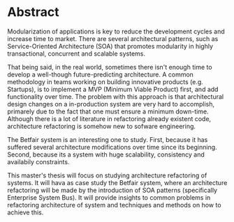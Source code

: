 # Abstract

Modularization of applications is key to reduce the development cycles and increase time to market. There are several architectural patterns, such as Service-Oriented Architecture (SOA) that promotes modularity in highly transactional, concurrent and scalable systems.

That being said, in the real world, sometimes there isn't enough time to develop a well-though future-predicting architecture. A common methodology in teams working on building innovative products (e.g. Startups), is to implement a MVP (Minimum Viable Product) first, and add functionality over time. The problem with this approach is that architectural design changes on a in-production system are very hard to accomplish, primarely due to the fact that one must ensure a minimum down-time. Although there is a lot of literature in refactoring already existent code, architecture refactoring is somehow new to sofware engineering. 

The Betfair system is an interesting one to study. First, because it has suffered several architecture modifications over time since its beginning. Second, because its a system with huge scalability, consistency and availabily constraints. 

This master's thesis will focus on studying architecture refactoring of systems. It will hava as case study the Betfair system, where an architecture refactoring will be made by the introduction of SOA patterns (specifically Enterprise System Bus). It will provide insights to common problems in refactoring architecture of system and techniques and methods on how to achieve this.

<!-- # Context

Modularization of applications is key to reduce the development cycles and increase time to market. The focus for this thesis is to research and deliver a technical architecture and implementation that enables modularization of an already existent application with an extremely large code base with more than 50 developers contributing to it on a daily basis. 

# Problem to be studied

# Solution perspectives

# State-of-the-art

# Work plan -->